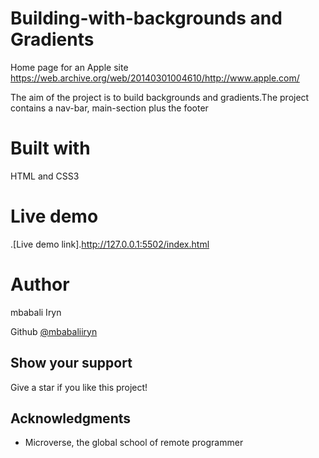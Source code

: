 # Building-with-backgrounds and Gradients
Home page for an Apple site
https://web.archive.org/web/20140301004610/http://www.apple.com/

The aim of the project is to build backgrounds and gradients.The project contains a nav-bar, main-section plus the footer

# Built with
HTML and CSS3

# Live demo
.[Live demo link].http://127.0.0.1:5502/index.html

# Author
mbabali Iryn

Github [@mbabaliiryn](https://github.com/mbabaliiryn/Building-with-Backgrounds-and-Gradients/tree/feature)


## Show your support

Give a star if you like this project!

## Acknowledgments

- Microverse, the global school of remote programmer
